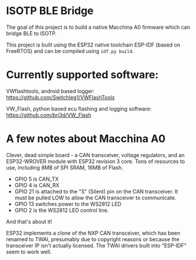 # ISOTP BLE Bridge

The goal of this project is to build a native Macchina A0 firmware which can bridge BLE to ISOTP.

This project is built using the ESP32 native toolchain ESP-IDF (based on FreeRTOS) and can be compiled using `idf.py build`.

# Currently supported software:

VWflashtools, android based logger:
https://github.com/Switchleg1/VWFlashTools

VW_Flash, python based ecu flashing and logging software:
https://github.com/bri3d/VW_Flash

# A few notes about Macchina A0

Clever, dead simple board - a CAN transceiver, voltage regulators, and an ESP32-WROVER module with ESP32 revision 3 core. Tons of resources to use, including 8MB of SPI SRAM, 16MB of Flash.

* GPIO 5 is CAN_TX
* GPIO 4 is CAN_RX
* GPIO 21 is attached to the "S" (Silent) pin on the CAN transceiver. It must be pulled LOW to allow the CAN transceiver to communicate.
* GPIO 13 switches power to the WS2812 LED
* GPIO 2 is the WS2812 LED control line.

And that's about it!

ESP32 implements a clone of the NXP CAN transceiver, which has been renamed to TWAI, presumably due to copyright reasons or because the transceiver IP isn't actually licensed. The TWAI drivers built into "ESP-IDF" seem to work well.
